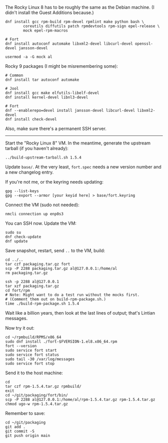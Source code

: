 The Rocky Linux 8 has to be roughly the same as the Debian machine. (I didn't install the Guest Additions because.)

```
dnf install gcc rpm-build rpm-devel rpmlint make python bash \
		coreutils diffutils patch rpmdevtools rpm-sign epel-release \
		mock epel-rpm-macros

# Fort
dnf install autoconf automake libxml2-devel libcurl-devel openssl-devel jansson-devel

usermod -a -G mock al
```

Rocky 9 packages (I might be misremembering some):

```
# Common
dnf install tar autoconf automake

# Jool
dnf install gcc make elfutils-libelf-devel
dnf install kernel-devel libnl3-devel

# Fort
dnf --enablerepo=devel install jansson-devel libcurl-devel libxml2-devel
dnf install check-devel
```

Also, make sure there's a permanent SSH server.

--------------------------------------------------------------------------------

Start the "Rocky Linux 8" VM. In the meantime, generate the upstream tarball (if you haven't already):

```
../build-upstream-tarball.sh 1.5.4
```

Update `base/`. At the very least, `fort.spec` needs a new version number and a new changelog entry.

If you're not me, or the keyring needs updating:

```
gpg --list-keys
gpg --export --armor [your keyid here] > base/fort.keyring
```

Connect the VM (sudo not needed):

```
nmcli connection up enp0s3
```

You can SSH now. Update the VM:

```
sudo su
dnf check-update
dnf update
```

Save snapshot, restart, send `..` to the VM, build:

```
cd ../..
tar czf packaging.tar.gz fort
scp -P 2288 packaging.tar.gz al@127.0.0.1:/home/al
rm packaging.tar.gz

ssh -p 2288 al@127.0.0.1
tar xzf packaging.tar.gz
cd fort/rpm
# Note: Might want to do a test run without the mocks first.
# (Comment them out on build-rpm-package.sh.)
time ./build-rpm-package.sh 1.5.4
```

Wait like a billion years, then look at the last lines of output; that's Lintian messages.

Now try it out:

```
cd ~/rpmbuild/RPMS/x86_64
sudo dnf install ./fort-$FVERSION-1.el8.x86_64.rpm
fort --version
sudo service fort start
sudo service fort status
sudo tail -30 /var/log/messages
sudo service fort stop
```

Send it to the host machine:

```
cd
tar czf rpm-1.5.4.tar.gz rpmbuild/
exit
cd ~/git/packaging/fort/bin/
scp -P 2288 al@127.0.0.1:/home/al/rpm-1.5.4.tar.gz rpm-1.5.4.tar.gz
chmod ugo-w rpm-1.5.4.tar.gz
```

Remember to save:

```
cd ~/git/packaging
git add .
git commit -S
git push origin main
```
